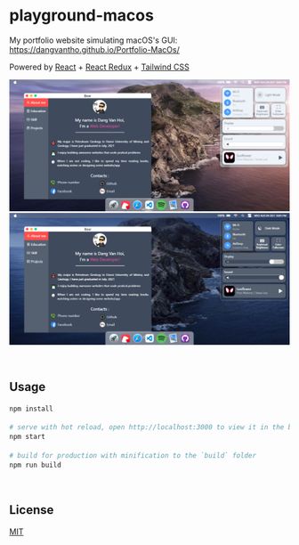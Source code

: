 # playground-macos

My portfolio website simulating macOS's GUI: https://dangvantho.github.io/Portfolio-MacOs/

Powered by [React](https://reactjs.org/) + [React Redux](https://react-redux.js.org/) + [Tailwind CSS](https://tailwindcss.com/) 

![day](./public/screenshot/day.png)
![night](./public/screenshot/night.png)


&nbsp;

## Usage

```bash
npm install

# serve with hot reload, open http://localhost:3000 to view it in the browser
npm start

# build for production with minification to the `build` folder
npm run build
```


&nbsp;


## License

[MIT](MIT)
